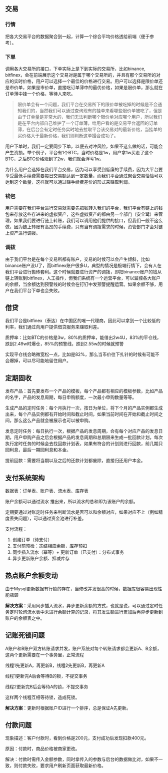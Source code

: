 ## 交易

### 行情

把各大交易平台的数据聚合到一起，计算一个综合平均价格透给前端（便于参考）。

### 下单

调用各大交易所的接口，下单实际上是下到实际的交易所，比如binance, bitfinex，会在前端展示这个交易对是属于哪个交易所的，并且有那个交易所的对应的实时价格，用户可以选择一个最佳的价格进行交易。用户可以选择是限价单还是市价单，如果是市价单，直接吃订单薄中的最优价格，如果是限价单，那么就在订单薄中挂一个价格，等待人来吃。

> 限价单会有一个问题，我们平台在交易所下的限价单被吃掉的时候是不会通知我们的，当然我们可以通过查询现有的挂单来看哪些限价单被吃了，但是由于订单量是非常大的，我们无法判断哪个限价单对应哪个用户，所以我们是在平台内部自己维护了一个订单薄，给用户看的是交易平台返回的订单薄，在后台会有定时任务实时地去拉取平台该交易对的最新价格，当挂单的买价格大于最新价格，我们则判断这单撮合成功了。

用户下单时，我们一定要同步下单，以便去对冲风险，如果不这么做的话，可能会产生资损。举个例子，平台有1个BTC，当时价格是1w，用户拿1w买走了这个BTC，之后BTC价格涨到了2w，我们就会浮亏1w。

为什么用户会选择在我们平台交易，因为可以享受到低廉的手续费，因为大平台要享受最低手续费需要每日交易额达到一定数量，而我们平台通过聚合交易恰恰可以达到这个数量，这样就可以通过赚手续费差价的形式来赚取利润。

### 钱包

用户需要在我们平台进行交易就需要先把钱转入我们的平台，我们平台有链上的钱包来存放这些存进来的虚拟资产，这些虚拟资产的都由另一个部门（安全鹭）来管理，如果我们要进行链上转账，我们可以调用他们提供的接口，但我们一般不这么做，因为链上转账有高昂的手续费，只有当有调拨需求的时候，资管部门才会对链上资产进行调拨。

### 调拨

由于我们平台是在每个交易所都有账户，交易的时候可以会产生倾斜，比如binance账户没U了，而bitfinex账户很多U，典型的情况是极端行情下，会有人在我们平台进行搬砖套利。这个时候就要进行资产的调拨，即把binance账户的钱从链上转账到bitfinex，人工操作，但我们系统有一个运营平台，可以监控各大账户的余额，当余额达到预警线的时候会在钉钉中发预警提醒运营。如果余额不够，用户在我们平台下单也会失败。

## 借贷

我们平台是bitfinex（泰达）在中国区的唯一代理商，因此可以拿到一个比较低的利率，我们通过向用户提供借贷服务来赚取利差。

质押率：比如BTC的价格是3w，80%的质押率，能借出2w4U，83%的平仓线，跌到2.49w时爆仓，85%的预警线，跌到2.55w的时候就预警

实现平仓线会略微宽松一点，比如是82%，那么当币价往下扎针的时候有可能不会爆掉，可以尽可能地留住用户。

## 定期固收

发布产品：首先要发布一个产品的模板，每个产品都有相应的模板参数，比如产品的名字，产品的发息周期，每日申购额度，一次最小申购数量等等。

生成产品的定时任务：每个月执行一次，按日为单位，将下个月的产品实例都生成出来，每个产品实例都有开始时间和截止时间，如果当前时间在开始和截止时间之间，那么这么产品就会被展示也可以被申购。

发息定时任务：每日执行一次，根据产品的发息周期，会有每个对应产品的发息日期，用户申购产品之后会根据产品的发息周期和总期限来生成一批回款计划，每次执行定时任务的时候会去找回款计划表，如果有符合的计划则进行回款，前几期只回利息，最后一期回利息和本金。

提前回款：需要将当期以及之后的还款计划都废除，直接归还用户本金。

## 支付系统架构

数据表：订单表、账户表、流水表、库存表

账户余额可以通过流水 推出来，所以流水的总和即为该账户的余额。

定期要通过对账定时任务来判断流水是否可以和余额对应，如果对应不上（例如精度丢失问题），可以通过资金池进行补差。

支付流程：

1. 创建订单（待支付）
2. 支付前预检：冻结相应余额，库存预扣
3. 同步插入流水（幂等）+ 更新订单（已支付）：分布式事务
4. 异步更新账户余额、扣减库存

## 热点账户余额变动

由于Mysql更新数据有行锁的存在，当修改并发很高的时候，数据库很容易出现性能瓶颈

**解决方案**：采用同步插入流水，异步更新余额的方式，也就是说，可以通过定时任务定时轮询流水表中未进行余额计算的记录，将其发生额进行累加后再异步更新到账户的余额表之中。

## 记账死锁问题

A账户和B账户双方转账请求并发，账户系统对每个转账请求都会更新A、B余额，这两个更新需要在一个事务里，正常流程

线程1先更新A，再更新B，线程2先更新B，再更新A

线程1更新完A后会等待B的锁，不提交事务

线程2更新完B后会等待A的锁，不提交事务

这样两个线程互相等待锁，造成死锁。

**解决方案**：更新时根据账户ID进行一个排序，总是保证A先更新。

## 付款问题

现象描述：客户付款时，看到价格是200元，支付成功后发现扣款400元。

原因：付款时，商品价格被商家更改。

解决：付款时需传入金额参数，同时拿传入的参数与后台的数据做比对，如果不一致，则付款失败，要求用户刷新页面获取最新价格。